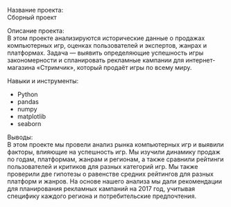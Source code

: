 Название проекта: <br>
Сборный проект

Описание проекта: <br>
В этом проекте анализируются исторические данные о продажах компьютерных игр, оценках пользователей и экспертов, жанрах и платформах. Задача — выявить определяющие успешность игры закономерности и спланировать рекламные кампании для интернет-магазина «Стримчик», который продаёт игры по всему миру.

Навыки и инструменты:
- Python
- pandas
- numpy
- matplotlib
- seaborn

Выводы:<br> 
В этом проекте мы провели анализ рынка компьютерных игр и выявили факторы, влияющие на успешность игр. Мы изучили динамику продаж по годам, платформам, жанрам и регионам, а также сравнили рейтинги пользователей и критиков для разных категорий игр. Мы также проверили две гипотезы о равенстве средних рейтингов для разных платформ и жанров. На основе нашего анализа мы дали рекомендации для планирования рекламных кампаний на 2017 год, учитывая специфику каждого региона и потребительские предпочтения.

